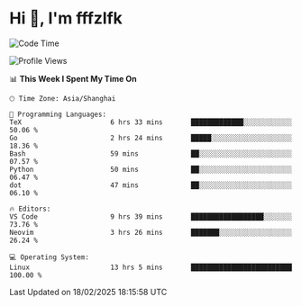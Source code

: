 # Hi 👋, I'm fffzlfk

<!--START_SECTION:waka-->
![Code Time](http://img.shields.io/badge/Code%20Time-1%2C237%20hrs%2030%20mins-blue)

![Profile Views](http://img.shields.io/badge/Profile%20Views-0-blue)

📊 **This Week I Spent My Time On** 

```text
🕑︎ Time Zone: Asia/Shanghai

💬 Programming Languages: 
TeX                      6 hrs 33 mins       █████████████░░░░░░░░░░░░   50.06 % 
Go                       2 hrs 24 mins       █████░░░░░░░░░░░░░░░░░░░░   18.36 % 
Bash                     59 mins             ██░░░░░░░░░░░░░░░░░░░░░░░   07.57 % 
Python                   50 mins             ██░░░░░░░░░░░░░░░░░░░░░░░   06.47 % 
dot                      47 mins             ██░░░░░░░░░░░░░░░░░░░░░░░   06.10 % 

🔥 Editors: 
VS Code                  9 hrs 39 mins       ██████████████████░░░░░░░   73.76 % 
Neovim                   3 hrs 26 mins       ███████░░░░░░░░░░░░░░░░░░   26.24 % 

💻 Operating System: 
Linux                    13 hrs 5 mins       █████████████████████████   100.00 % 
```


 Last Updated on 18/02/2025 18:15:58 UTC
<!--END_SECTION:waka-->

